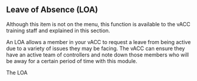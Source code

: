 ## Leave of Absence (LOA)
Although this item is not on the menu, this function is available to the vACC training staff and explained in this section.

An LOA allows a member in your vACC to request a leave from being active due to a variety of issues they may be facing. The vACC can ensure they have an active team of controllers and note down those members who will be away for a certain period of time with this module.

The LOA 